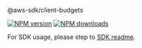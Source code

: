 @aws-sdk/client-budgets

[![NPM version](https://img.shields.io/npm/v/@aws-sdk/client-budgets/rc.svg)](https://www.npmjs.com/package/@aws-sdk/client-budgets)
[![NPM downloads](https://img.shields.io/npm/dm/@aws-sdk/client-budgets.svg)](https://www.npmjs.com/package/@aws-sdk/client-budgets)

For SDK usage, please step to [SDK readme](https://github.com/aws/aws-sdk-js-v3).
